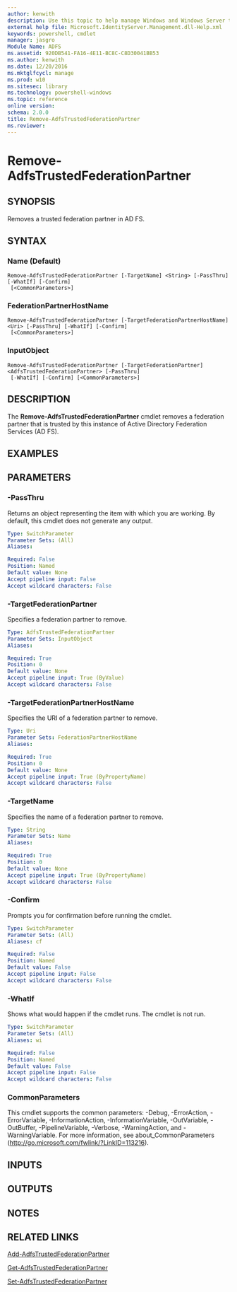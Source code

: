 ```yaml
---
author: kenwith
description: Use this topic to help manage Windows and Windows Server technologies with Windows PowerShell.
external help file: Microsoft.IdentityServer.Management.dll-Help.xml
keywords: powershell, cmdlet
manager: jasgro
Module Name: ADFS
ms.assetid: 920DB541-FA16-4E11-BC8C-C8D30041BB53
ms.author: kenwith
ms.date: 12/20/2016
ms.mktglfcycl: manage
ms.prod: w10
ms.sitesec: library
ms.technology: powershell-windows
ms.topic: reference
online version: 
schema: 2.0.0
title: Remove-AdfsTrustedFederationPartner
ms.reviewer:
---
```


# Remove-AdfsTrustedFederationPartner

## SYNOPSIS
Removes a trusted federation partner in AD FS.

## SYNTAX

### Name (Default)
```
Remove-AdfsTrustedFederationPartner [-TargetName] <String> [-PassThru] [-WhatIf] [-Confirm]
 [<CommonParameters>]
```

### FederationPartnerHostName
```
Remove-AdfsTrustedFederationPartner [-TargetFederationPartnerHostName] <Uri> [-PassThru] [-WhatIf] [-Confirm]
 [<CommonParameters>]
```

### InputObject
```
Remove-AdfsTrustedFederationPartner [-TargetFederationPartner] <AdfsTrustedFederationPartner> [-PassThru]
 [-WhatIf] [-Confirm] [<CommonParameters>]
```

## DESCRIPTION
The **Remove-AdfsTrustedFederationPartner** cmdlet removes a federation partner that is trusted by this instance of Active Directory Federation Services (AD FS).

## EXAMPLES

## PARAMETERS

### -PassThru
Returns an object representing the item with which you are working.
By default, this cmdlet does not generate any output.

```yaml
Type: SwitchParameter
Parameter Sets: (All)
Aliases: 

Required: False
Position: Named
Default value: None
Accept pipeline input: False
Accept wildcard characters: False
```

### -TargetFederationPartner
Specifies a federation partner to remove.

```yaml
Type: AdfsTrustedFederationPartner
Parameter Sets: InputObject
Aliases: 

Required: True
Position: 0
Default value: None
Accept pipeline input: True (ByValue)
Accept wildcard characters: False
```

### -TargetFederationPartnerHostName
Specifies the URI of a federation partner to remove.

```yaml
Type: Uri
Parameter Sets: FederationPartnerHostName
Aliases: 

Required: True
Position: 0
Default value: None
Accept pipeline input: True (ByPropertyName)
Accept wildcard characters: False
```

### -TargetName
Specifies the name of a federation partner to remove.

```yaml
Type: String
Parameter Sets: Name
Aliases: 

Required: True
Position: 0
Default value: None
Accept pipeline input: True (ByPropertyName)
Accept wildcard characters: False
```

### -Confirm
Prompts you for confirmation before running the cmdlet.

```yaml
Type: SwitchParameter
Parameter Sets: (All)
Aliases: cf

Required: False
Position: Named
Default value: False
Accept pipeline input: False
Accept wildcard characters: False
```

### -WhatIf
Shows what would happen if the cmdlet runs.
The cmdlet is not run.

```yaml
Type: SwitchParameter
Parameter Sets: (All)
Aliases: wi

Required: False
Position: Named
Default value: False
Accept pipeline input: False
Accept wildcard characters: False
```

### CommonParameters
This cmdlet supports the common parameters: -Debug, -ErrorAction, -ErrorVariable, -InformationAction, -InformationVariable, -OutVariable, -OutBuffer, -PipelineVariable, -Verbose, -WarningAction, and -WarningVariable. For more information, see about_CommonParameters (http://go.microsoft.com/fwlink/?LinkID=113216).

## INPUTS

## OUTPUTS

## NOTES

## RELATED LINKS

[Add-AdfsTrustedFederationPartner](./Add-AdfsTrustedFederationPartner.md)

[Get-AdfsTrustedFederationPartner](./Get-AdfsTrustedFederationPartner.md)

[Set-AdfsTrustedFederationPartner](./Set-AdfsTrustedFederationPartner.md)
